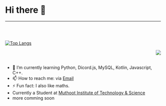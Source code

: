 # Hi there 👋


---

<br> <br/>


[![Top Langs](
https://github-readme-stats.vercel.app/api?username=Glitchyi&show_icons=true&bg_color=30,e96443,904e95&title_color=fff&text_color=fff)](https://github.com/anuraghazra/github-readme-stats)

<a href="https://github.com/anuraghazra/github-readme-stats">
  <img align="right" src="https://github-readme-stats.vercel.app/api/top-langs/?username=Glitchyi&show_icons=true&bg_color=30,e96443,904e95&title_color=fff&text_color=fff" />
</a>

<br> <br/>

- 🌱 I’m currently learning Python, Dicord.js, MySQL, Kotlin, Javascript, C++.
- 📫 How to reach me: via [Email](mailto:advaithnarayanan8@gmail.com)
- ⚡ Fun fact: I also like maths.
- Currently a Student at [Muthoot Institute of Technology & Science](https://www.google.com/search?q=Muthoot+Institute+of+Technology+%26+Science&rlz=1C1GCEA_enIN965IN965&sxsrf=APq-WBtFIiMLY_ozWrznZn6NkwVzh3zppw%3A1645541063554&ei=x_YUYqOxIdHS-Qb2rYOABQ&ved=0ahUKEwjjsLmUxpP2AhVRad4KHfbWAFAQ4dUDCA4&uact=5&oq=Muthoot+Institute+of+Technology+%26+Science&gs_lcp=Cgdnd3Mtd2l6EAMyCwguEIAEEMcBEK8BMgYIABAWEB4yBggAEBYQHjIGCAAQFhAeMgYIABAWEB4yBggAEBYQHjIGCAAQFhAeMgYIABAWEB4yBggAEBYQHjIGCAAQFhAeOgcIIxCwAxAnOg0ILhDHARCvARCwAxAnSgQIQRgASgQIRhgAUIETWIETYOMZaAFwAXgAgAG9AYgBvQGSAQMwLjGYAQCgAQKgAQHIAQLAAQE&sclient=gws-wiz)
- more comming soon

